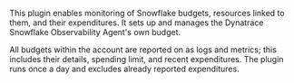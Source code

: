 This plugin enables monitoring of Snowflake budgets, resources linked to them, and their expenditures. It sets up and manages the Dynatrace Snowflake Observability Agent's own budget.

All budgets within the account are reported on as logs and metrics; this includes their details, spending limit, and recent expenditures.
The plugin runs once a day and excludes already reported expenditures.
